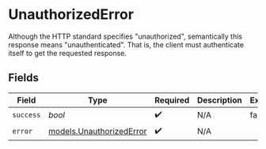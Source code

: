 # UnauthorizedError

Although the HTTP standard specifies "unauthorized", semantically this response means "unauthenticated". That is, the client must authenticate itself to get the requested response.


## Fields

| Field                                                      | Type                                                       | Required                                                   | Description                                                | Example                                                    |
| ---------------------------------------------------------- | ---------------------------------------------------------- | ---------------------------------------------------------- | ---------------------------------------------------------- | ---------------------------------------------------------- |
| `success`                                                  | *bool*                                                     | :heavy_check_mark:                                         | N/A                                                        | false                                                      |
| `error`                                                    | [models.UnauthorizedError](../models/unauthorizederror.md) | :heavy_check_mark:                                         | N/A                                                        |                                                            |